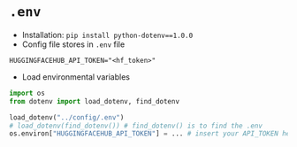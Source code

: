 # `.env`
- Installation: `pip install python-dotenv==1.0.0`
- Config file stores in `.env` file
```shell
HUGGINGFACEHUB_API_TOKEN="<hf_token>"
```
- Load environmental variables
```Python
import os
from dotenv import load_dotenv, find_dotenv

load_dotenv("../config/.env") 
# load_dotenv(find_dotenv()) # find_dotenv() is to find the .env 
os.environ["HUGGINGFACEHUB_API_TOKEN"] = ... # insert your API_TOKEN here
```
